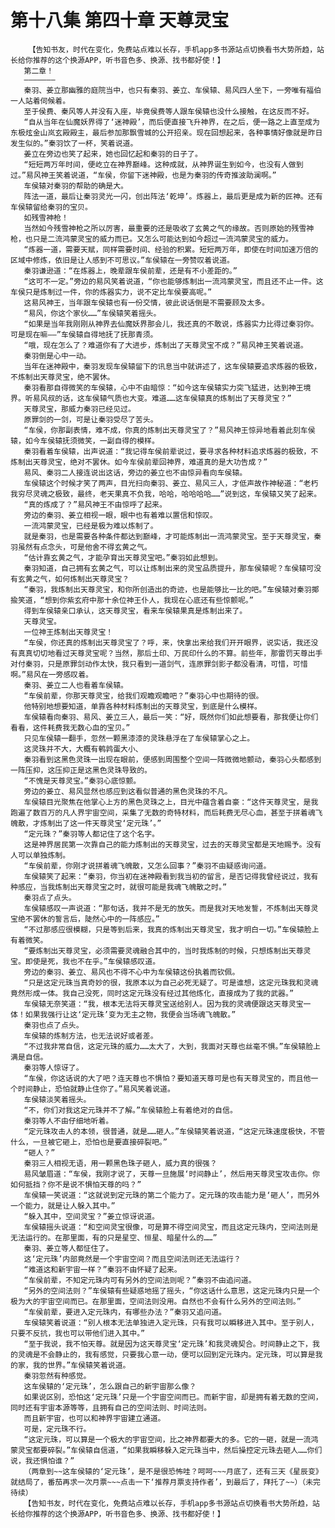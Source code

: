 # 第十八集 第四十章 天尊灵宝
        【告知书友，时代在变化，免费站点难以长存，手机app多书源站点切换看书大势所趋，站长给你推荐的这个换源APP，听书音色多、换源、找书都好使！】
       第二章！
       ———————
       秦羽、姜立那幽雅的庭院当中，也只有秦羽、姜立、车侯辕、易风四人坐下，一旁唯有福伯一人站着伺候着。
       至于侯费、秦风等人并没有入座，毕竟侯费等人跟车侯辕也没什么接触，在这反而不好。
       “自从当年在仙魔妖界得了‘迷神殿’，而后便直接飞升神界，在之后，便一路之上直至成为东极炫金山岚玄殿殿主，最后参加那飘雪城的公开招亲。现在回想起来，各种事情好像就是昨日发生似的。”秦羽饮了一杯，笑着说道。
       姜立在旁边也笑了起来，她也回忆起和秦羽的日子了。
       “短短两万年时间，便屹立在神界巅峰。这种成就，从神界诞生到如今，也没有人做到过。”易风神王笑着说道，“车侯，你留下迷神殿，也是为秦羽的传奇推波助澜啊。”
       车侯辕对秦羽的帮助的确是大。
       阵法一道，最后让秦羽灵光一闪，创出阵法‘乾坤’。炼器上，最后更是成为新的匠神。还有车侯辕留给秦羽的宝贝。
       如残雪神枪！
       当然如今残雪神枪之所以厉害，最重要的还是吸收了玄黄之气的缘故。否则原始的残雪神枪，也只是二流鸿蒙灵宝的威力而已。又怎么可能达到如今超过一流鸿蒙灵宝的威力。
       “炼器一道，需要天赋，同样需要时间、经验的积累。短短两万年，即使在时间加速万倍的区域中修炼，依旧是让人感到不可思议。”车侯辕在一旁赞叹着说道。
       秦羽谦逊道：“在炼器上，晚辈跟车侯前辈，还是有不小差距的。”
       “这可不一定。”旁边的易风笑着说道，“你也能够炼制出一流鸿蒙灵宝，而且还不止一件。这车侯只是炼制过一件，你的炼器实力，说不定比车侯要高呢。”
       这易风神王，当年跟车侯辕也有一份交情，彼此说话倒是不需要顾及太多。
       “易风，你这个家伙……”车侯辕笑着摇头。
       “如果是当年我刚刚从神界去仙魔妖界那会儿，我还真的不敢说，炼器实力比得过秦羽你。可是现在嘛——”车侯辕自得地抚了抚那青须。
       “哦，现在怎么了？难道你有了大进步，炼制出了天尊灵宝不成？”易风神王笑着说道。
       秦羽倒是心中一动。
       当年在迷神殿中，秦羽发现车侯辕留下的讯息当中就讲述了，这车侯辕要追求炼器的极致，不炼制出天尊灵宝，绝不罢休。
       秦羽看那自得微笑的车侯辕，心中不由暗惊：“如今这车侯辕实力突飞猛进，达到神王境界。听易风叔的话，这车侯辕气质也大变。难道……这车侯辕真的炼制出了天尊灵宝？”
       天尊灵宝，那威力秦羽已经见过。
       原罪剑的一剑，可是让秦羽受尽了苦头。
       “车侯，你那副表情，难不成，你真的炼制出天尊灵宝了？”易风神王惊异地看着此刻车侯辕，如今车侯辕抚须微笑，一副自得的模样。
       秦羽看着车侯辕，出声说道：“我记得车侯前辈说过，要寻求各种材料追求炼器的极致，不炼制出天尊灵宝，绝对不罢休。如今车侯前辈回神界，难道真的是大功告成？”
       易风、秦羽二人接连说出这话，旁边的姜立也不由惊异看向车侯辕。
       车侯辕这个时候才笑了两声，目光扫向秦羽、姜立、易风三人，才低声故作神秘道：“老朽我穷尽灵魂之极致，最终，老天果真不负我，哈哈，哈哈哈哈……”说到这，车侯辕又笑了起来。
       “真的炼成了？”易风神王不由惊呼了起来。
       旁边的秦羽、姜立相视一眼，眼中也有着难以置信和惊叹。
       一流鸿蒙灵宝，已经是极为难以炼制了。
       就是秦羽，也是需要各种条件都达到巅峰，才可能炼制出一流鸿蒙灵宝。至于天尊灵宝，秦羽虽然有点念头，可是他舍不得玄黄之气。
       “估计靠玄黄之气，才能孕育出天尊灵宝吧。”秦羽如此想到。
       秦羽知道，自己拥有玄黄之气，可以让炼制出来的灵宝品质提升，那车侯辕呢？车侯辕可没有玄黄之气，如何炼制出天尊灵宝？
       “秦羽，我炼制出天尊灵宝，和你所创造出的奇迹，也是能够比一比的吧。”车侯辕对秦羽揶揄笑道，“想到你紫玄府中那十余位神王仆人，我现在心底还有些惊颤呢。”
       得到车侯辕亲口承认，这天尊灵宝，看来车侯辕果真是炼制出来了。
       天尊灵宝。
       一位神王炼制出天尊灵宝！
       “车侯，你还真的炼制出天尊灵宝了？呼，来，快拿出来给我们开开眼界，说实话，我还没有真真切切地看过天尊灵宝呢？当然，那后土印、万民印什么的不算。前些年，那雷罚天尊出手对付秦羽，只是原罪剑动作太快，我只看到一道剑气，连原罪剑影子都没看清，可惜，可惜啊。”易风在一旁感叹着。
       秦羽、姜立二人也看着车侯辕。
       “车侯前辈，你那天尊灵宝，给我们观瞻观瞻吧？”秦羽心中也期待的很。
       他特别地想要知道，单靠各种材料炼制出的天尊灵宝，到底是什么模样。
       车侯辕看向秦羽、易风、姜立三人，最后一笑：“好，既然你们如此想要看，那我便让你们看看，这件耗费我无数心血的宝贝。”
       只见车侯辕一翻手，忽然一颗黑漆漆的灵珠悬浮在了车侯辕掌心之上。
       这灵珠并不大，大概有鹌鹑蛋大小、
       秦羽看到这黑色灵珠一出现在眼前，便感到周围整个空间一阵微微地颤动，秦羽心头都感到一阵压抑，这压抑正是这黑色灵珠导致的。
       “不愧是天尊灵宝。”秦羽心底惊颤。
       旁边的姜立、易风显然也感应到这看似普通的黑色灵珠的不凡。
       车侯辕目光聚焦在他掌心上方的黑色灵珠之上，目光中蕴含着自豪：“这件天尊灵宝，是我跑遍了数百万的凡人界宇宙空间，采集了无数的奇特材料，而后耗费无尽心血，甚至于拼着魂飞魄散，才炼制出了这一件天尊灵宝‘定元珠’。”
       “定元珠？”秦羽等人都记住了这个名字。
       这是神界居民第一次靠自己的能力炼制出的天尊灵宝，过去的天尊灵宝都是天地赐予。没有人可以单独炼制。
       “车侯前辈，你刚才说拼着魂飞魄散，又怎么回事？”秦羽不由疑惑询问道。
       车侯辕笑了起来：“秦羽，你当初在迷神殿看到我当初的留言，是否记得我曾经说过，我有种感应，当我炼制出天尊灵宝之时，就很可能是我魂飞魄散之时。”
       秦羽点了点头。
       车侯辕感叹一声说道：“那句话，我并不是无的放矢。而是我对天地发誓，不炼制出天尊灵宝绝不罢休的誓言后，陡然心中的一阵感应。”
       “不过那感应很模糊，只是等到后来，我真的炼制出天尊灵宝，我才明白一切。”车侯辕脸上有着微笑。
       “要炼制出天尊灵宝，必须需要灵魂融合其中的，当时我炼制的时候，只想炼制出天尊灵宝。即使是死，我也不在乎。”车侯辕感叹道。
       旁边的秦羽、姜立、易风也不得不心中为车侯辕这份执着而钦佩。
       “只是这定元珠当真奇妙的很，我原本以为自己必死无疑了。可是谁想，这定元珠我和灵魂竟然形成一体。我自己没死，同时这定元珠没有经过其他炼化，直接成为了我的武器。”
       车侯辕无奈笑道：“我，根本无法将天尊灵宝送给别人。因为我的灵魂便跟这天尊灵宝一体！如果我强行让这‘定元珠’变为无主之物，我便会当场魂飞魄散。”
       秦羽也点了点头。
       车侯辕的炼制方法，也无法说好或者差。
       “不过我非常自信，这定元珠的威力……太大了，大到，我面对天尊也丝毫不惧。”车侯辕脸上满是自信。
       秦羽等人惊讶了。
       “车侯，你这话说的大了吧？连天尊也不惧怕？要知道天尊可是也有天尊灵宝的，而且他一个时间静止，恐怕就静止住你了。”易风笑着说道。
       车侯辕淡笑着摇头。
       “不，你们对我这定元珠并不了解。”车侯辕脸上有着绝对的自信。
       秦羽等人不由仔细地听着。
       “定元珠攻击人的本领，很普通，就是……砸人。”车侯辕笑着说道，“这定元珠速度极快，不管什么，一旦被它砸上，恐怕也是要直接碎裂吧。”
       “砸人？”
       秦羽三人相视无语，用一颗黑色珠子砸人，威力真的很强？
       易风皱眉道：“车侯，我刚才说了，天尊一旦施展‘时间静止’，然后用天尊灵宝攻击你。你如何抵挡？你不是说不惧怕天尊的吗？”
       车侯辕一笑说道：“这就说到定元珠的第二个能力了。定元珠的攻击能力是‘砸人’，而另外一个能力，就是让人躲入其中。”
       “躲入其中，空间灵宝？”姜立惊讶说道。
       车侯辕摇头说道：“和空间灵宝很像，可是算不得空间灵宝，而且这定元珠内，空间法则是无法运行的。在那里面，有的只是星空、恒星、暗星什么的……”
       秦羽、姜立等人都怔住了。
       这‘定元珠’内部竟然是一个宇宙空间？而且空间法则还无法运行？
       “难道这和新宇宙一样？”秦羽不由怀疑了起来。
       “车侯前辈，不知定元珠内可有另外的空间法则呢？”秦羽不由追问道。
       “另外的空间法则？”车侯辕有些疑惑地摇了摇头，“你这话什么意思，这定元珠内只是一个极为大的宇宙空间而已。在那里面，空间法则没用。自然也不会有什么另外的空间法则。”
       “车侯前辈，要进入定元珠内，有哪些办法？”秦羽又追问道。
       车侯辕笑着说道：“别人根本无法单独进入定元珠，只有我可以瞬移进入其中。至于别人，只要不反抗，我也可以带他们进入其中。”
       “至于我说，我不怕天尊。就是因为这天尊灵宝‘定元珠’和我灵魂契合。时间静止之下，我的灵魂是不会静止的，我有感觉，只要我心意一动，便可以回到定元珠内。定元珠，可以算是我的家，我的世界。”车侯辕笑着说道。
       秦羽忽然有种感觉。
       这车侯辕的‘定元珠’，怎么跟自己的新宇宙那么像？
       如果说区别，恐怕这‘定元珠’只是一个宇宙空间而已。而新宇宙，却是拥有着无数的空间，同时还有宇宙本源等等，且拥有自己的空间法则、时间法则。
       而且新宇宙，也可以和神界宇宙建立通道。
       可是，定元珠不行。
       “这定元珠，可以算是一个极大的宇宙空间，比之神界都要大的多。它的一砸，就是一流鸿蒙灵宝都要碎裂。”车侯辕自信道，“如果我瞬移躲入定元珠当中，然后操控定元珠去砸人……你们说，我还惧怕谁？”
       （两章到~~这车侯辕的‘定元珠’，是不是很恐怖哇？呵呵~~~月底了，还有三天《星辰变》就结局了，番茄再求一次月票~~~点击一下‘推荐月票支持作者’，到最后了，拜托了~~）（未完待续）
       【告知书友，时代在变化，免费站点难以长存，手机app多书源站点切换看书大势所趋，站长给你推荐的这个换源APP，听书音色多、换源、找书都好使！】